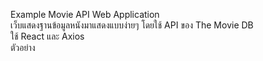 Example Movie API Web Application <br>
เว็บแสดงฐานข้อมูลหนังมาแสดงแบบง่ายๆ โดยใช้ API ของ The Movie DB <br>
ใช้ React และ Axios <br>
ตัวอย่าง